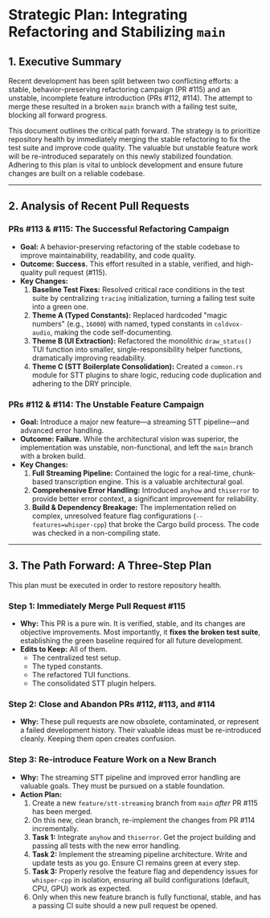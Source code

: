 # Strategic Plan: Integrating Refactoring and Stabilizing `main`

## 1. Executive Summary

Recent development has been split between two conflicting efforts: a stable, behavior-preserving refactoring campaign (PR #115) and an unstable, incomplete feature introduction (PRs #112, #114). The attempt to merge these resulted in a broken `main` branch with a failing test suite, blocking all forward progress.

This document outlines the critical path forward. The strategy is to prioritize repository health by immediately merging the stable refactoring to fix the test suite and improve code quality. The valuable but unstable feature work will be re-introduced separately on this newly stabilized foundation. Adhering to this plan is vital to unblock development and ensure future changes are built on a reliable codebase.

---

## 2. Analysis of Recent Pull Requests

### PRs #113 & #115: The Successful Refactoring Campaign

-   **Goal:** A behavior-preserving refactoring of the stable codebase to improve maintainability, readability, and code quality.
-   **Outcome:** **Success.** This effort resulted in a stable, verified, and high-quality pull request (#115).
-   **Key Changes:**
    1.  **Baseline Test Fixes:** Resolved critical race conditions in the test suite by centralizing `tracing` initialization, turning a failing test suite into a green one.
    2.  **Theme A (Typed Constants):** Replaced hardcoded "magic numbers" (e.g., `16000`) with named, typed constants in `coldvox-audio`, making the code self-documenting.
    3.  **Theme B (UI Extraction):** Refactored the monolithic `draw_status()` TUI function into smaller, single-responsibility helper functions, dramatically improving readability.
    4.  **Theme C (STT Boilerplate Consolidation):** Created a `common.rs` module for STT plugins to share logic, reducing code duplication and adhering to the DRY principle.

### PRs #112 & #114: The Unstable Feature Campaign

-   **Goal:** Introduce a major new feature—a streaming STT pipeline—and advanced error handling.
-   **Outcome:** **Failure.** While the architectural vision was superior, the implementation was unstable, non-functional, and left the `main` branch with a broken build.
-   **Key Changes:**
    1.  **Full Streaming Pipeline:** Contained the logic for a real-time, chunk-based transcription engine. This is a valuable architectural goal.
    2.  **Comprehensive Error Handling:** Introduced `anyhow` and `thiserror` to provide better error context, a significant improvement for reliability.
    3.  **Build & Dependency Breakage:** The implementation relied on complex, unresolved feature flag configurations (`--features=whisper-cpp`) that broke the Cargo build process. The code was checked in a non-compiling state.

---

## 3. The Path Forward: A Three-Step Plan

This plan must be executed in order to restore repository health.

### Step 1: Immediately Merge Pull Request #115

-   **Why:** This PR is a pure win. It is verified, stable, and its changes are objective improvements. Most importantly, it **fixes the broken test suite**, establishing the green baseline required for all future development.
-   **Edits to Keep:** All of them.
    -   The centralized test setup.
    -   The typed constants.
    -   The refactored TUI functions.
    -   The consolidated STT plugin helpers.

### Step 2: Close and Abandon PRs #112, #113, and #114

-   **Why:** These pull requests are now obsolete, contaminated, or represent a failed development history. Their valuable ideas must be re-introduced cleanly. Keeping them open creates confusion.

### Step 3: Re-introduce Feature Work on a New Branch

-   **Why:** The streaming STT pipeline and improved error handling are valuable goals. They must be pursued on a stable foundation.
-   **Action Plan:**
    1.  Create a new `feature/stt-streaming` branch from `main` *after* PR #115 has been merged.
    2.  On this new, clean branch, re-implement the changes from PR #114 incrementally.
    3.  **Task 1:** Integrate `anyhow` and `thiserror`. Get the project building and passing all tests with the new error handling.
    4.  **Task 2:** Implement the streaming pipeline architecture. Write and update tests as you go. Ensure CI remains green at every step.
    5.  **Task 3:** Properly resolve the feature flag and dependency issues for `whisper-cpp` in isolation, ensuring all build configurations (default, CPU, GPU) work as expected.
    6.  Only when this new feature branch is fully functional, stable, and has a passing CI suite should a new pull request be opened.
